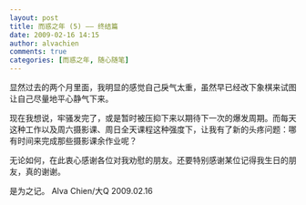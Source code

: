 ```yaml
---
layout: post
title: 而惑之年 (5) —— 终结篇
date: 2009-02-16 14:15
author: alvachien
comments: true
categories: [而惑之年, 随心随笔]
---
```

显然过去的两个月里面，我明显的感觉自己戾气太重，虽然早已经改下象棋来试图让自己尽量地平心静气下来。
 
现在我想说，牢骚发完了，或是暂时被压抑下来以期待下一次的爆发周期。而每天这种工作以及周六摄影课、周日全天课程这种强度下，让我有了新的头疼问题：哪有时间来完成那些摄影课余作业呢？
 
无论如何，在此衷心感谢各位对我劝慰的朋友。还要特别感谢某位记得我生日的朋友，真的谢谢。
 
是为之记。
Alva Chien/大Q
2009.02.16

